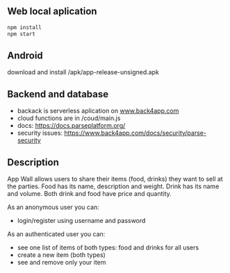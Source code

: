 ## Web local aplication

```sh
npm install
npm start
```

## Android
download and install /apk/app-release-unsigned.apk

## Backend and database
- backack is serverless aplication on www.back4app.com
- cloud functions are in /coud/main.js
- docs: https://docs.parseplatform.org/ 
- security issues: https://www.back4app.com/docs/security/parse-security

## Description

App Wall allows users to share their items (food, drinks) they want to sell
at the parties. Food has its name, description and weight. Drink has its
name and volume. Both drink and food have price and quantity.

As an anonymous user you can:
- login/register using username and password

As an authenticated user you can:
- see one list of items of both types: food and drinks for all users
- create a new item (both types)
- see and remove only your item

